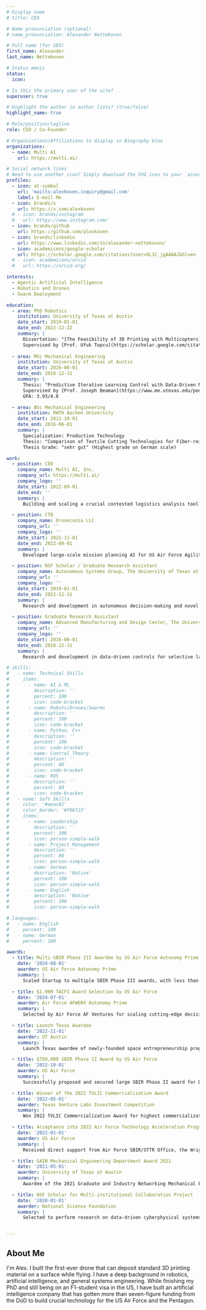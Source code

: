 ```yaml
---
# Display name
# title: CEO

# Name pronunciation (optional)
# name_pronunciation: Alexander Nettekoven

# Full name (for SEO)
first_name: Alexander
last_name: Nettekoven

# Status emoji
status:
  icon:

# Is this the primary user of the site?
superuser: true

# Highlight the author in author lists? (true/false)
highlight_name: true

# Role/position/tagline
role: CEO / Co-Founder

# Organizations/Affiliations to display in Biography blox
organizations:
  - name: Multi AI
    url: https://multi.ai/

# Social network links
# Need to use another icon? Simply download the SVG icon to your `assets/media/icons/` folder.
profiles:
  - icon: at-symbol
    url: 'mailto:alexkoven.inquiry@gmail.com'
    label: E-mail Me
  - icon: brands/x
    url: https://x.com/alexkoven
  # - icon: brands/instagram
  #   url: https://www.instagram.com/
  - icon: brands/github
    url: https://github.com/alexkoven
  - icon: brands/linkedin
    url: https://www.linkedin.com/in/alexander-nettekoven/
  - icon: academicons/google-scholar
    url: https://scholar.google.com/citations?user=9L1C_jgAAAAJ&hl=en
  # - icon: academicons/orcid
  #   url: https://orcid.org/

interests:
  - Agentic Artificial Intelligence
  - Robotics and Drones
  - Swarm Deployment

education:
  - area: PhD Robotics
    institution: University of Texas at Austin
    date_start: 2019-01-01
    date_end: 2022-12-22
    summary: |
      Dissertation: "[The Feasibility of 3D Printing with Multicopters](https://repositories.lib.utexas.edu/items/f8c656c3-65bf-4b98-9650-2e08013c2158)," which studied how drones could be used for 3D printing while flying to overcome current challenges in concrete printing with ground-based robotic systems.  In my research, I demonstrated the [first-ever printing while flying](https://www.youtube.com/watch?v=tEooDpE2TyE) of a standard 3D printing material with a custom-built hexacopter.  
      Supervised by [Prof. Ufuk Topcu](https://scholar.google.com/citations?user=jeNGFfQAAAAJ&hl=en).  
  
  - area: MSc Mechanical Engineering
    institution: University of Texas at Austin
    date_start: 2016-08-01
    date_end: 2018-12-31
    summary: |
      Thesis: "Predictive Iterative Learning Control with Data-Driven Model for Near-Optimal Laser Power in Selective Laser Sintering."  
      Supervised by [Prof. Joseph Beaman](https://www.me.utexas.edu/people/faculty-directory/beaman) and [Prof. Ufuk Topcu](https://scholar.google.com/citations?user=jeNGFfQAAAAJ&hl=en).  
      GPA: 3.93/4.0  

  - area: BSc Mechanical Engineering
    institution: RWTH Aachen University
    date_start: 2011-10-01
    date_end: 2016-06-01
    summary: |
      Specialization: Production Technology  
      Thesis: "Comparison of Textile Cutting Technologies for Fiber-reinforced Components."  
      Thesis Grade: "sehr gut" (Highest grade on German scale)

work:
  - position: CEO
    company_name: Multi AI, Inc.
    company_url: https://multi.ai/
    company_logo: ''
    date_start: 2022-09-01
    date_end: ''
    summary: |
      Building and scaling a crucial contested logistics analysis tool for wargamers and operational planners in the US Air Force and Pentagon. 

  - position: CTO
    company_name: Droneconia LLC
    company_url: ''
    company_logo: ''
    date_start: 2021-11-01
    date_end: 2022-09-01
    summary: |
      Developed large-scale mission planning AI for US Air Force Agility Prime. Secured large support from more than 5 Air Force programs and military primes such as Textron.

  - position: NSF Scholar / Graduate Research Assistant
    company_name: Autonomous Systems Group, The University of Texas at Austin
    company_url: ''
    company_logo: ''
    date_start: 2019-01-01
    date_end: 2022-12-31
    summary: |
      Research and development in autonomous decision-making and novel application of robotic systems in complex environments.

  - position: Graduate Research Assistant
    company_name: Advanced Manufacturing and Design Center, The University of Texas at Austin
    company_url: ''
    company_logo: ''
    date_start: 2016-08-01
    date_end: 2018-12-31
    summary: |
      Research and development in data-driven controls for selective laser sintering in additive manufacturing.

# skills:
#   - name: Technical Skills
#     items:
#       - name: AI & ML
#         description: ''
#         percent: 100
#         icon: code-bracket
#       - name: Robots/Drones/Swarms
#         description: ''
#         percent: 100
#         icon: code-bracket
#       - name: Python, C++
#         description: ''
#         percent: 100
#         icon: code-bracket
#       - name: Control Theory
#         description: ''
#         percent: 80
#         icon: code-bracket
#       - name: ROS
#         description: ''
#         percent: 80
#         icon: code-bracket
#   - name: Soft Skills
#     color: '#eeac02'
#     color_border: '#f0bf23'
#     items:
#       - name: Leadership
#         description: ''
#         percent: 100
#         icon: person-simple-walk
#       - name: Project Management
#         description: ''
#         percent: 80
#         icon: person-simple-walk
#       - name: German
#         description: 'Native'
#         percent: 100
#         icon: person-simple-walk
#       - name: English
#         description: 'Native'
#         percent: 100
#         icon: person-simple-walk

# languages:
#   - name: English
#     percent: 100
#   - name: German
#     percent: 100

awards:
  - title: Multi-SBIR Phase III Awardee by US Air Force Autonomy Prime and Agility Prime
    date: '2024-08-01'
    awarder: US Air Force Autonomy Prime
    summary: |
      Scaled Startup to multiple SBIR Phase III awards, with less than 5% of DoD startups securing any SBIR Phase III award.

  - title: $1.96M TACFI Award Selection by US Air Force
    date: '2024-07-01'
    awarder: Air Force AFWERX Autonomy Prime
    summary: |
      Selected by Air Force AF Ventures for scaling cutting-edge decision-making AI for contested logistics.

  - title: Launch Texas Awardee
    date: '2022-11-01'
    awarder: UT Austin
    summary: |
      Launch Texas awardee of newly-founded space entrepreneurship program at UT Austin.

  - title: $750,000 SBIR Phase II Award by US Air Force
    date: '2022-10-01'
    awarder: US Air Force
    summary: |
      Successfully proposed and secured large SBIR Phase II award for Droneconia's Autonomous Mission Planning AI.

  - title: Winner of the 2022 TVLIC Commercialization Award
    date: '2022-05-01'
    awarder: Texas Venture Labs Investment Competition
    summary: |
      Won 2022 TVLIC Commercialization Award for highest commercialization success out of all competing University of Texas at Austin startups.

  - title: Acceptance into 2022 Air Force Technology Acceleration Program
    date: '2022-01-01'
    awarder: US Air Force
    summary: |
      Received direct support from Air Force SBIR/STTR Office, the Wright Brothers Institute (WBI) and the Entrepreneurs Center (EC).

  - title: GAIN Mechanical Engineering Department Award 2021
    date: '2021-05-01'
    awarder: University of Texas at Austin
    summary: |
      Awardee of the 2021 Graduate and Industry Networking Mechanical Engineering Department Award.

  - title: NSF Scholar for Multi-institutional Collaboration Project
    date: '2018-01-01'
    awarder: National Science Foundation
    summary: |
      Selected to perform research on data-driven cyberphysical systems in collaboration with CalTech, Berkeley, Northeastern University, Rensselaer Polytechnic Institute, and UT Austin.


---
```


## About Me

I'm Alex. I built the first-ever drone that can deposit standard 3D printing material on a surface while flying. I have a deep background in robotics, artificial intelligence, and general systems engineering. While finishing my PhD and still being on an F1-student visa in the US, I have built an artificial intelligence company that has gotten more than seven-figure funding from the DoD to build crucial technology for the US Air Force and the Pentagon.